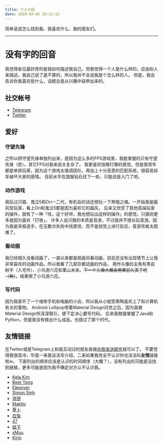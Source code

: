 ```yaml
---
title: 个人介绍
date: 2020-04-05 18:21:13
---
```


简单说说怎么找到我、我喜欢什么、我的朋友们。
<!--more-->
----

# 没有字的回音
我觉得各位最好奇的是我如何描述我自己。但我觉得一个人是什么样的，应由别人来描述，我自己说了是不算的，所以我并不会说我是个怎么样的人。
但是，我会告诉你我喜欢些什么，话题总是从兴趣中延申出来的。

## 社交帐号
- [Telegram](https://t.me/WordlessEcho)
- [Twitter](https://twitter.com/Wordless_Echo)

## 爱好
### 守望先锋
之所以把守望先锋单独列出来，是因为这么多的FPS游戏里，我能掌握的只有守望先锋（悲）。其它FPS对我来说太复杂了，
我更喜欢指哪打哪的感觉。但是我常年都是单排玩家，因为这个游戏太强调团队，再加上十分恶意的匹配系统，很容易拆车破坏大家的感情。
目前水平在国服钻石往下一些，只能说是入门了吧。

### 动作游戏
我玩过只狼、鬼泣5和Ori一二代，有机会的话还想玩一下黑暗之魂。一开始我是画风型玩家，看上Ori和鬼泣5都是因为喜欢它的画风，
后来又欣赏了其他高端玩家的操作，就有了一种「哇，这个好帅，我也想玩出这样的操作」的感觉。只狼则更多是因为喜欢「打铁」，
许多人说只狼的本质是音游，不过我并不擅长玩音游。因为我是背板选手，在无数次失败中找感觉，而不是视觉上进行反应，音游背板太困难了。

### 看动画
我已经很久没看动画了，一直以来都是挑画风看动画，目前还没有出现情节上让我非常喜欢的动画作品。所以我看了几部京都动画的作品，
用作头像的主角有黑岩射手（入宅作）、小鸟游六花和栗山未来。~~下一个头像大概会用黄前久美子吧（笑）~~。结果用了小鸟游六花。

### 写代码
因为我家开了一个维修手机和电脑的小店，所以我从小就受熏陶喜欢上了和计算机有关的事物。
Android Lollipop带着Material Deisgn问世之后，因为我被Material Design所深深吸引，便下定决心要写代码。
后来我勉强掌握了Java和Python，但是我没有做出什么成品，也错过了那个时代。

## 友情链接
在Twitter或是Telegram上和我互动过的朋友直接[向我发送邮件](mailto://me@wordlessecho.com)就可以了。
不要觉得我很高冷，毕竟一来我没法写介绍，二来如果我完全不认识你也没法叫**友情**链接啦w。
下面列出的顺序应该是认识的时间顺序（大概？），没有列出的可能是没找到链接，更多可能是因为我不确定对方认不认识我。

- [Kela Kim](https://www.wsl.moe/)
- [Beet Yang](https://beetman.net/)
- [Elepover](https://daily.elepover.com/)
- [Simon Smh](https://simonsmh.cc/)
- [烧饼](https://feng.moe/)
- [Makito](https://mak1t0.cc/)
- [萝卜](https://eatradish.github.io/)
- [白兔](https://daisuke.moe/)
- [47](https://blog.cn47mp.moe/)
- [蚊子](https://qwq.moe/)
- [xMuu](https://blog.xmuu.dev/)
- [Kirin](https://9baka.moe)
